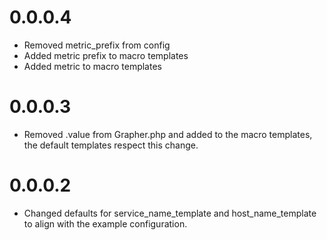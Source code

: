 0.0.0.4
=========
* Removed metric_prefix from config
* Added metric prefix to macro templates
* Added metric to macro templates

0.0.0.3
=========
* Removed .value from Grapher.php and added to the macro templates, the default templates respect this change.

0.0.0.2
=========
* Changed defaults for service_name_template and host_name_template to align with the example configuration.
